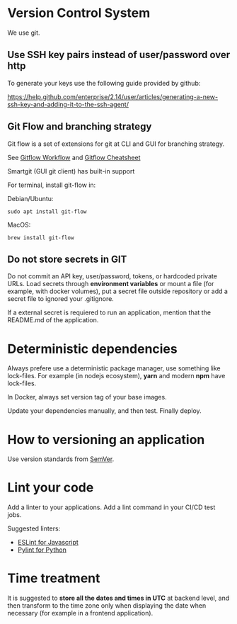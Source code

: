 # Version Control System

We use git.

## Use SSH key pairs instead of user/password over http

To generate your keys use the following guide provided by github:

https://help.github.com/enterprise/2.14/user/articles/generating-a-new-ssh-key-and-adding-it-to-the-ssh-agent/

## Git Flow and branching strategy

Git flow is a set of extensions for git at CLI and GUI for branching strategy.

See [Gitflow Workflow](https://www.atlassian.com/git/tutorials/comparing-workflows/gitflow-workflow) and [Gitflow Cheatsheet](https://danielkummer.github.io/git-flow-cheatsheet/)

Smartgit (GUI git client) has built-in support


For terminal, install git-flow in:

Debian/Ubuntu:

```
sudo apt install git-flow
```

MacOS:
```
brew install git-flow
``` 


## Do not store secrets in GIT

Do not commit an API key, user/password, tokens, or hardcoded private URLs.
Load secrets through **environment variables** or mount a file (for example, with docker volumes), put a secret file outside repository or add a secret file to ignored your .gitignore.

If a external secret is requiered to run an application, mention that the README.md of the application.

# Deterministic dependencies

Always prefere use a deterministic package manager, use something like lock-files. For example (in nodejs ecosystem), **yarn** and modern **npm** have lock-files.

In Docker, always set version tag of your base images.

Update your dependencies manually, and then test. Finally deploy.

# How to versioning an application

Use version standards from [SemVer](https://semver.org/).

# Lint your code

Add a linter to your applications. Add a lint command in your CI/CD test jobs.

Suggested linters:
*  [ESLint for Javascript](https://eslint.org/)
*  [Pylint for Python](https://www.pylint.org/)

# Time treatment

It is suggested to **store all the dates and times in UTC** at backend level, and then transform to the time zone only when displaying the date when necessary (for example in a frontend application).
